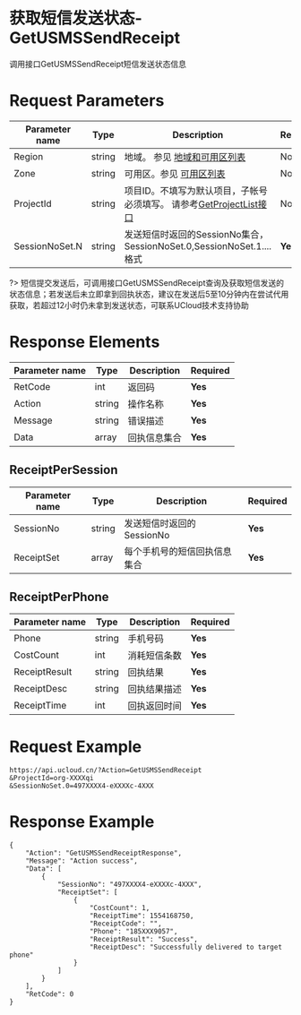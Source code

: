 # 获取短信发送状态-GetUSMSSendReceipt

调用接口GetUSMSSendReceipt短信发送状态信息

# Request Parameters
|Parameter name|Type|Description|Required|
|---|---|---|---|
|Region|string|地域。 参见 [地域和可用区列表](api/summary/regionlist)|No|
|Zone|string|可用区。参见 [可用区列表](api/summary/regionlist)|No|
|ProjectId|string|项目ID。不填写为默认项目，子帐号必须填写。 请参考[GetProjectList接口](api/summary/get_project_list)|No|
|SessionNoSet.N|string|发送短信时返回的SessionNo集合，SessionNoSet.0,SessionNoSet.1....格式|**Yes**|

?> 短信提交发送后，可调用接口GetUSMSSendReceipt查询及获取短信发送的状态信息；若发送后未立即拿到回执状态，建议在发送后5至10分钟内在尝试代用获取，若超过12小时仍未拿到发送状态，可联系UCloud技术支持协助

# Response Elements
|Parameter name|Type|Description|Required|
|---|---|---|---|
|RetCode|int|返回码|**Yes**|
|Action|string|操作名称|**Yes**|
|Message|string|错误描述|**Yes**|
|Data|array|回执信息集合|**Yes**|

## ReceiptPerSession
|Parameter name|Type|Description|Required|
|---|---|---|---|
|SessionNo|string|发送短信时返回的SessionNo|**Yes**|
|ReceiptSet|array|每个手机号的短信回执信息集合|**Yes**|

## ReceiptPerPhone
|Parameter name|Type|Description|Required|
|---|---|---|---|
|Phone|string|手机号码|**Yes**|
|CostCount|int|消耗短信条数|**Yes**|
|ReceiptResult|string|回执结果|**Yes**|
|ReceiptDesc|string|回执结果描述|**Yes**|
|ReceiptTime|int|回执返回时间|**Yes**|

# Request Example
```
https://api.ucloud.cn/?Action=GetUSMSSendReceipt
&ProjectId=org-XXXXqi
&SessionNoSet.0=497XXXX4-eXXXXc-4XXX
```

# Response Example
```
{
    "Action": "GetUSMSSendReceiptResponse", 
    "Message": "Action success", 
    "Data": [
        {
            "SessionNo": "497XXXX4-eXXXXc-4XXX", 
            "ReceiptSet": [
                {
                    "CostCount": 1, 
                    "ReceiptTime": 1554168750, 
                    "ReceiptCode": "", 
                    "Phone": "185XXX9057", 
                    "ReceiptResult": "Success", 
                    "ReceiptDesc": "Successfully delivered to target phone"
                }
            ]
        }
    ], 
    "RetCode": 0
}
```

